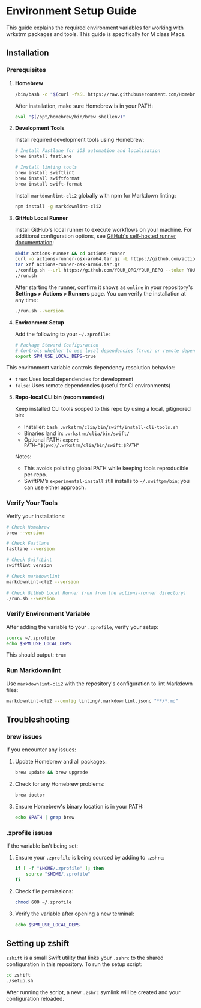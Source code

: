 # Environment Setup Guide

This guide explains the required environment variables for working with wrkstrm packages and tools.
This guide is specifically for M class Macs.

## Installation

### Prerequisites

1. **Homebrew**

   ```bash
   /bin/bash -c "$(curl -fsSL https://raw.githubusercontent.com/Homebrew/install/HEAD/install.sh)"
   ```

   After installation, make sure Homebrew is in your PATH:

   ```bash
   eval "$(/opt/homebrew/bin/brew shellenv)"
   ```

2. **Development Tools**

   Install required development tools using Homebrew:

   ```bash
   # Install Fastlane for iOS automation and localization
   brew install fastlane

   # Install linting tools
   brew install swiftlint
   brew install swiftformat
   brew install swift-format
   ```

   Install `markdownlint-cli2` globally with npm for Markdown linting:

   ```bash
   npm install -g markdownlint-cli2
   ```

3. **GitHub Local Runner**

   Install GitHub's local runner to execute workflows on your machine. For additional configuration
   options, see
   [GitHub's self-hosted runner documentation](https://docs.github.com/actions/hosting-your-own-runners/about-self-hosted-runners):

   ```bash
   mkdir actions-runner && cd actions-runner
   curl -o actions-runner-osx-arm64.tar.gz -L https://github.com/actions/runner/releases/latest/download/actions-runner-osx-arm64.tar.gz
   tar xzf actions-runner-osx-arm64.tar.gz
   ./config.sh --url https://github.com/YOUR_ORG/YOUR_REPO --token YOUR_TOKEN
   ./run.sh
   ```

   After starting the runner, confirm it shows as `online` in your repository's **Settings >
   Actions > Runners** page. You can verify the installation at any time:

   ```bash
   ./run.sh --version
   ```

4. **Environment Setup**

   Add the following to your `~/.zprofile`:

   ```bash
   # Package Steward Configuration
   # Controls whether to use local dependencies (true) or remote dependencies (false)
   export SPM_USE_LOCAL_DEPS=true
   ```

This environment variable controls dependency resolution behavior:

- `true`: Uses local dependencies for development
- `false`: Uses remote dependencies (useful for CI environments)

5. **Repo‑local CLI bin (recommended)**

   Keep installed CLI tools scoped to this repo by using a local, gitignored bin:

   - Installer: `bash .wrkstrm/clia/bin/swift/install-cli-tools.sh`
   - Binaries land in: `.wrkstrm/clia/bin/swift/`
   - Optional PATH: `export PATH="$(pwd)/.wrkstrm/clia/bin/swift:$PATH"`

   Notes:
   - This avoids polluting global PATH while keeping tools reproducible per‑repo.
   - SwiftPM’s `experimental-install` still installs to `~/.swiftpm/bin`; you can use either approach.

### Verify Your Tools

Verify your installations:

```bash
# Check Homebrew
brew --version

# Check Fastlane
fastlane --version

# Check SwiftLint
swiftlint version

# Check markdownlint
markdownlint-cli2 --version

# Check GitHub Local Runner (run from the actions-runner directory)
./run.sh --version
```

### Verify Environment Variable

After adding the variable to your `.zprofile`, verify your setup:

```bash
source ~/.zprofile
echo $SPM_USE_LOCAL_DEPS
```

This should output: `true`

### Run Markdownlint

Use `markdownlint-cli2` with the repository's configuration to lint Markdown files:

```bash
markdownlint-cli2 --config linting/.markdownlint.jsonc "**/*.md"
```

## Troubleshooting

### **brew issues**

If you encounter any issues:

1. Update Homebrew and all packages:

   ```bash
   brew update && brew upgrade
   ```

2. Check for any Homebrew problems:

   ```bash
   brew doctor
   ```

3. Ensure Homebrew's binary location is in your PATH:

   ```bash
   echo $PATH | grep brew
   ```

### **.zprofile issues**

If the variable isn't being set:

1. Ensure your `.zprofile` is being sourced by adding to `.zshrc`:

   ```bash
   if [ -f "$HOME/.zprofile" ]; then
       source "$HOME/.zprofile"
   fi
   ```

2. Check file permissions:

   ```bash
   chmod 600 ~/.zprofile
   ```

3. Verify the variable after opening a new terminal:

   ```bash
   echo $SPM_USE_LOCAL_DEPS
   ```

## Setting up zshift

`zshift` is a small Swift utility that links your `.zshrc` to the shared configuration in this
repository. To run the setup script:

```bash
cd zshift
./setup.sh
```

After running the script, a new `.zshrc` symlink will be created and your configuration reloaded.
